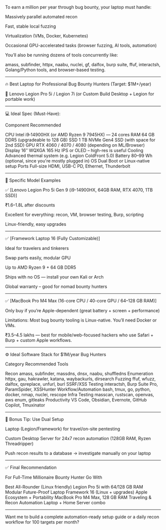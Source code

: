 
To earn a million per year through bug bounty, your laptop must handle:

Massively parallel automated recon

Fast, stable local fuzzing

Virtualization (VMs, Docker, Kubernetes)

Occasional GPU-accelerated tasks (browser fuzzing, AI tools, automation)


You’ll also be running dozens of tools concurrently like:

amass, subfinder, httpx, naabu, nuclei, gf, dalfox, burp suite, ffuf, interactsh, Golang/Python tools, and browser-based testing.



---

🔥 Best Laptop for Professional Bug Bounty Hunters (Target: $1M+/year)

🥇 Lenovo Legion Pro 5i / Legion 7i (or Custom Build Desktop + Legion for portable work)


---

💻 Ideal Spec (Must-Have):

Component	Recommended

CPU	Intel i9‑14900HX (or AMD Ryzen 9 7945HX) — 24 cores
RAM	64 GB DDR5 (upgradeable to 128 GB)
SSD	1 TB NVMe Gen4 SSD (with space for 2nd SSD)
GPU	RTX 4060 / 4070 / 4080 (depending on ML/Browser)
Display	16″ WQXGA 165 Hz IPS or OLED – high-res is useful
Cooling	Advanced thermal system (e.g. Legion ColdFront 5.0)
Battery	80–99 Wh (optional, since you're mostly plugged in)
OS	Dual Boot or Linux-native setup
Ports	Full-size HDMI, USB-C PD, Ethernet, Thunderbolt



---

🧨 Specific Model Examples

✅ [Lenovo Legion Pro 5i Gen 9 (i9-14900HX, 64GB RAM, RTX 4070, 1TB SSD)]

₹1.6–1.8L after discounts

Excellent for everything: recon, VM, browser testing, Burp, scripting

Linux-friendly, easy upgrades



---

✅ [Framework Laptop 16 (Fully Customizable)]

Ideal for travelers and tinkerers

Swap parts easily, modular GPU

Up to AMD Ryzen 9 + 64 GB DDR5

Ships with no OS — install your own Kali or Arch

Global warranty – good for nomad bounty hunters



---

✅ [MacBook Pro M4 Max (16-core CPU / 40-core GPU / 64–128 GB RAM)]

Only buy if you’re Apple-dependent (great battery + screen + performance)

Limitations: Most bug bounty tooling is Linux-native. You’ll need Docker or VMs.

₹3.5–4.5 lakhs — best for mobile/web-focused hackers who use Safari + Burp + custom Apple workflows.



---

⚙️ Ideal Software Stack for $1M/year Bug Hunters

Category	Recommended Tools

Recon	amass, subfinder, massdns, dnsx, naabu, shuffledns
Enumeration	httpx, gau, hakrawler, katana, waybackurls, dirsearch
Fuzzing	ffuf, wfuzz, dalfox, qsreplace, unfurl, burl
SSRF/XSS Testing	interactsh, Burp Suite Pro, ParamSpider, XSSHunter
Workflow/Automation	bash, tmux, go, python, docker, nmap, nuclei, rescope
Infra Testing	masscan, rustscan, openvas, aws enum, gitleaks
Productivity	VS Code, Obsidian, Evernote, GitHub Copilot, Tmuxinator



---

🔋 Bonus Tip: Use Dual Setup

Laptop (Legion/Framework) for travel/on-site pentesting

Custom Desktop Server for 24x7 recon automation (128GB RAM, Ryzen Threadripper)

Push recon results to a database → investigate manually on your laptop



---

✅ Final Recommendation

For Full-Time Millionaire Bounty Hunter	Go With

Best All-Rounder (Linux friendly)	Legion Pro 5i with 64/128 GB RAM
Modular Future-Proof Laptop	Framework 16 (Linux + upgrades)
Apple Ecosystem + Portability	MacBook Pro M4 Max, 128 GB RAM
Traveling & Recon Automation	Laptop + Home Server combo



---

Want me to build a complete automation-ready setup guide or a daily recon workflow for 100 targets per month?

